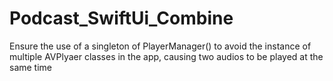 # Podcast_SwiftUi_Combine

Ensure the use of a singleton of PlayerManager() to avoid the instance of multiple AVPlyaer classes in the app, causing two audios to be played at the same time